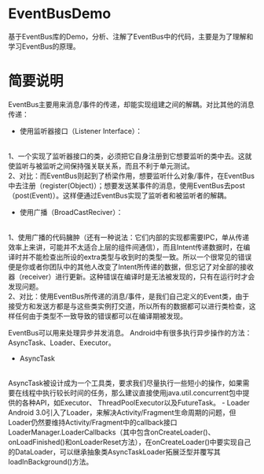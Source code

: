 # EventBusDemo
基于EventBus库的Demo，分析、注解了EventBus中的代码，主要是为了理解和学习EventBus的原理。

# 简要说明
EventBus主要用来消息/事件的传递，却能实现组建之间的解耦。对比其他的消息传递：

- 使用监听器接口（Listener Interface）：
<br/>
1、一个实现了监听器接口的类，必须把它自身注册到它想要监听的类中去。这就使监听与被监听之间保持强关联关系，而且不利于单元测试。
<br/>
2、对比：而EventBus则起到了桥梁作用，想要监听什么对象/事件，在EventBus中去注册（register(Object)）；想要发送某事件的消息，使用EventBus去post（post(Event)）。这样便通过EventBus实现了监听者和被监听者的解耦。

- 使用广播（BroadCastReciver）：
<br/>
1、使用广播的代码臃肿（还有一种说法：它们内部的实现都需要IPC，单从传递效率上来讲，可能并不太适合上层的组件间通信），而且Intent传递数据时，在编译时并不能检查出所设的extra类型与收到时的类型一致。所以一个很常见的错误便是你或者你团队中的其他人改变了Intent所传递的数据，但忘记了对全部的接收器（receiver）进行更新。这种错误在编译时是无法被发现的，只有在运行时才会发现问题。
<br/>
2、对比：使用EventBus所传递的消息/事件，是我们自己定义的Event类，由于接受方和发送方都是与这些类实例打交道，所以所有的数据都可以进行类检查，这样任何由于类型不一致导致的错误都可以在编译期被发现。
<br/>


EventBus可以用来处理异步并发消息。
Android中有很多执行异步操作的方法：AsyncTask、Loader、Executor。
- AsyncTask
<br/>
AsyncTask被设计成为一个工具类，要求我们尽量执行一些短小的操作，如果需要在线程中执行较长时间的任务，那么建议直接使用java.util.concurrent包中提供的各种API，如Executor、 ThreadPoolExecutor以及FutureTask。
- Loader
<br/>
Android 3.0引入了Loader，来解决Activity/Fragment生命周期的问题，但Loader仍然要维持Activity/Fragment中的callback接口LoaderManager.LoaderCallbacks（其中包含onCreateLoader()、onLoadFinished()和onLoaderReset方法），在onCreateLoader()中要实现自己的DataLoader，可以继承抽象类AsyncTaskLoader<T>拓展泛型并覆写其loadInBackground()方法。

